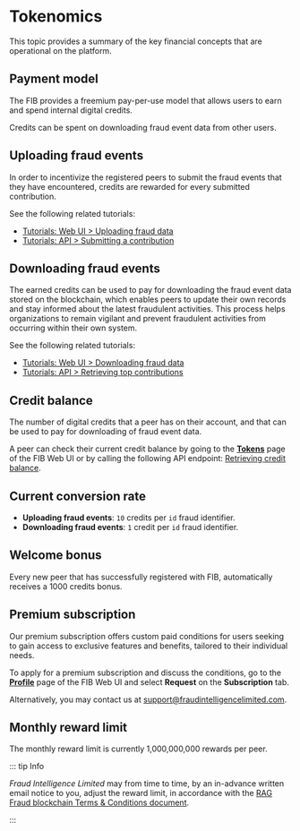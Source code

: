 # Tokenomics

This topic provides a summary of the key financial concepts that are operational on the platform.

## Payment model

The FIB provides a freemium pay-per-use model that allows users to earn and spend internal digital credits.

Credits can be spent on downloading fraud event data from other users.

## Uploading fraud events

In order to incentivize the registered peers to submit the fraud events that they have encountered, credits are rewarded for every submitted contribution.

See the following related tutorials:
- [Tutorials: Web UI > Uploading fraud data](../tutorials-web/uploading-fraud-data.md)
- [Tutorials: API > Submitting a contribution](../tutorials-api/submitting-a-contribution.md)

## Downloading fraud events

The earned credits can be used to pay for downloading the fraud event data stored on the blockchain, which enables peers to update their own records and stay informed about the latest fraudulent activities. This process helps organizations to remain vigilant and prevent fraudulent activities from occurring within their own system.

See the following related tutorials:
- [Tutorials: Web UI > Downloading fraud data](../tutorials-web/downloading-fraud-data.md)
- [Tutorials: API > Retrieving top contributions](../tutorials-api/retrieving-top-contributions.md)

## Credit balance

The number of digital credits that a peer has on their account, and that can be used to pay for downloading of fraud event data.

A peer can check their current credit balance by going to the [**Tokens**](web-interface.md#tokens) page of the FIB Web UI or by calling the following API endpoint: [Retrieving credit balance](../api-specification/wallet-controller/retrieving-credit-balance.md).

## Current conversion rate

- **Uploading fraud events**: `10` credits per `id` fraud identifier.
- **Downloading fraud events**: `1` credit per `id` fraud identifier.

## Welcome bonus

Every new peer that has successfully registered with FIB, automatically receives a 1000 credits bonus.

## Premium subscription

Our premium subscription offers custom paid conditions for users seeking to gain access to exclusive features and benefits, tailored to their individual needs.

To apply for a premium subscription and discuss the conditions, go to the [**Profile**](web-interface.md#profile) page of the FIB Web UI and select **Request** on the **Subscription** tab.

Alternatively, you may contact us at [support@fraudintelligencelimited.com](mailto:support@fraudintelligencelimited.com).

## Monthly reward limit

The monthly reward limit is currently 1,000,000,000 rewards per peer.

::: tip Info

_Fraud Intelligence Limited_ may from time to time, by an in-advance written email notice to you, adjust the reward limit, in accordance with the [RAG Fraud blockchain Terms & Conditions document](https://github.com/fraud-intelligence-limited/fil-legal/blob/main/RAG%20Fraud%20Blockchain%20Terms%20of%20Use%20v2.0.docx).

:::
